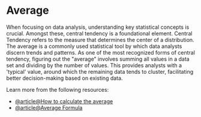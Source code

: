 # Average 

When focusing on data analysis, understanding key statistical concepts is crucial. Amongst these, central tendency is a foundational element. Central Tendency refers to the measure that determines the center of a distribution. The average is a commonly used statistical tool by which data analysts discern trends and patterns. As one of the most recognized forms of central tendency, figuring out the "average" involves summing all values in a data set and dividing by the number of values. This provides analysts with a 'typical' value, around which the remaining data tends to cluster, facilitating better decision-making based on existing data.

Learn more from the following resources:

- [@article@How to calculate the average](https://support.microsoft.com/en-gb/office/calculate-the-average-of-a-group-of-numbers-e158ef61-421c-4839-8290-34d7b1e68283#:~:text=Average%20This%20is%20the%20arithmetic,by%206%2C%20which%20is%205.)
- [@article@Average Formula](https://www.cuemath.com/average-formula/)
